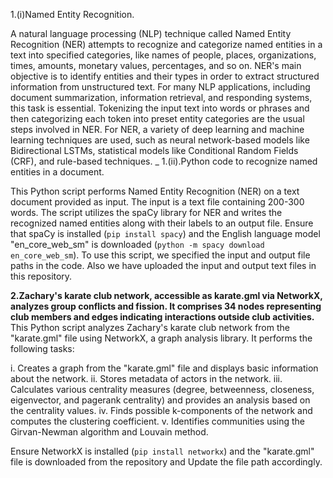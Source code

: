 1.(i)Named Entity Recognition.

A natural language processing (NLP) technique called Named Entity Recognition (NER) attempts to recognize and categorize named entities in a text into specified categories, like names of people, places, organizations, times, amounts, monetary values, percentages, and so on. 
NER's main objective is to identify entities and their types in order to extract structured information from unstructured text. For many NLP applications, including document summarization, information retrieval, and responding systems, this task is essential.
Tokenizing the input text into words or phrases and then categorizing each token into preset entity categories are the usual steps involved in NER. For NER, a variety of deep learning and machine learning techniques are used, such as neural network-based models 
like Bidirectional LSTMs, statistical models like Conditional Random Fields (CRF), and rule-based techniques.
_
1.(ii).Python code to recognize named entities in a document. 

This Python script performs Named Entity Recognition (NER) on a text document provided as input. 
The input is  a text file containing 200-300 words. 
The script utilizes the spaCy library for NER and writes the recognized named entities along with their labels to an output file.
Ensure that spaCy is installed (`pip install spacy`) and the English language model "en_core_web_sm" is downloaded (`python -m spacy download en_core_web_sm`). 
To use this script, we specified  the input and output file paths in the code.
Also we have uploaded the input and output text files in this repository.

**2.Zachary's karate club network, accessible as karate.gml via NetworkX, analyzes group conflicts and fission. 
It comprises 34 nodes representing club members and edges indicating interactions outside club activities.**
This Python script analyzes Zachary's karate club network from the "karate.gml" file using NetworkX, a graph analysis library. It performs the following tasks:

i. Creates a graph from the "karate.gml" file and displays basic information about the network.
ii. Stores metadata of actors in the network.
iii. Calculates various centrality measures (degree, betweenness, closeness, eigenvector, and pagerank centrality) and provides an analysis based on the centrality values.
iv. Finds possible k-components of the network and computes the clustering coefficient.
v. Identifies communities using the Girvan-Newman algorithm and Louvain method.

Ensure NetworkX is installed (`pip install networkx`) and the "karate.gml" file is downloaded from the repository and  Update the file path accordingly.

